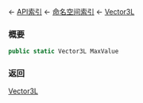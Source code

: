 ← [API索引](Api-Index) ← [命名空间索引](Namespace-Index) ← [Vector3L](VRageMath.Vector3L)

### 概要

```csharp
public static Vector3L MaxValue
```

### 返回

[Vector3L](VRageMath.Vector3L)

